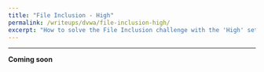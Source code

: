 ```yaml
---
title: "File Inclusion - High"
permalink: /writeups/dvwa/file-inclusion-high/
excerpt: "How to solve the File Inclusion challenge with the 'High' setting."
---
```


---
**Coming soon**